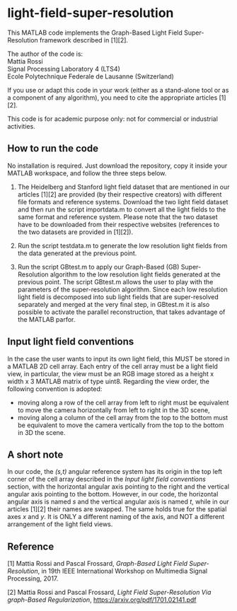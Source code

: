 # light-field-super-resolution
This MATLAB code implements the Graph-Based Light Field Super-Resolution framework described in [1][2].

The author of the code is:  
Mattia Rossi  
Signal Processing Laboratory 4 (LTS4)  
Ecole Polytechnique Federale de Lausanne (Switzerland)

If you use or adapt this code in your work (either as a stand-alone tool or as a component of any algorithm), you need to cite the appropriate articles [1][2].

This code is for academic purpose only: not for commercial or industrial activities.

## How to run the code

No installation is required. Just download the repository, copy it inside your MATLAB workspace, and follow the three steps below.

1. The Heidelberg and Stanford light field dataset that are mentioned in our articles [1][2] are provided (by their respective creators) with different file formats and reference systems. Download the two light field dataset and then run the script importdata.m to convert all the light fields to the same format and reference system. Please note that the two dataset have to be downloaded from their respective websites (references to the two datasets are provided in [1][2]).

2. Run the script testdata.m to generate the low resolution light fields from the data generated at the previous point.

3. Run the script GBtest.m to apply our Graph-Based (GB) Super-Resolution algorithm to the low resolution light fields generated at the previous point. The script GBtest.m allows the user to play with the parameters of the super-resolution algorithm. Since each low resolution light field is decomposed into sub light fields that are super-resolved separately and merged at the very final step, in GBtest.m it is also possible to activate the parallel reconstruction, that takes advantage of the MATLAB parfor.

## Input light field conventions

In the case the user wants to input its own light field, this MUST be stored in a MATLAB 2D cell array. Each entry of the cell array must be a light field view, in particular, the view must be an RGB image stored as a height x width x 3 MATLAB matrix of type uint8.
Regarding the view order, the following convention is adopted:
- moving along a row of the cell array from left to right must be equivalent to move the camera horizontally from left to right in the 3D scene,
- moving along a column of the cell array from the top to the bottom must be equivalent to move the camera vertically from the top to the bottom in 3D the scene.

## A short note

In our code, the *(s,t)* angular reference system has its origin in the top left corner of the cell array described in the *Input light field conventions* section, with the horizontal angular axis pointing to the right and the vertical angular axis pointing to the bottom. However, in our code, the horizontal angular axis is named *s* and the vertical angular axis is named *t*, while in our articles [1][2] their names are swapped. The same holds true for the spatial axes *x* and *y*. It is ONLY a different naming of the axis, and NOT a different arrangement of the light field views.

## Reference
[1] Mattia Rossi and Pascal Frossard, *Graph-Based Light Field Super-Resolution*, in 19th IEEE International Workshop on Multimedia Signal Processing, 2017.

[2] Mattia Rossi and Pascal Frossard, *Light Field Super-Resolution Via graph-Based Regularization*, https://arxiv.org/pdf/1701.02141.pdf
